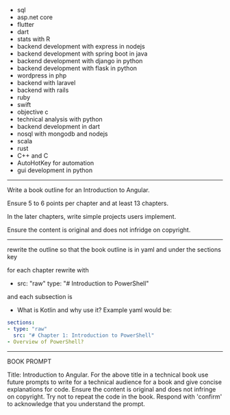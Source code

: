 
- sql
- asp.net core
- flutter
- dart
- stats with R
- backend development with express in nodejs
- backend development with spring boot in java
- backend development with django in python
- backend development with flask in python
- wordpress in php
- backend with laravel
- backend with rails
- ruby
- swift
- objective c
- technical analysis with python
- backend development in dart
- nosql with mongodb and nodejs
- scala
- rust
- C++ and C
- AutoHotKey for automation
- gui development in python

------

Write a book outline for an Introduction to Angular. 

Ensure 5 to 6 points per chapter and at least 13 chapters.

In the later chapters, write simple projects users implement.

Ensure the content is original and does not infridge on copyright.

------


rewrite the outline so that the book outline is in yaml and under the sections key

for each chapter rewrite with

- src: "raw"
  type: "# Introduction to PowerShell"

and each subsection is 

- What is Kotlin and why use it?
Example yaml would be:

```yaml
sections:
- type: "raw"
  src: "# Chapter 1: Introduction to PowerShell"
- Overview of PowerShell?
```


------
BOOK PROMPT

Title: Introduction to Angular. For the above title in a technical book use future prompts to write for a technical audience for a book and give concise explanations for code. Ensure the content is original and does not infringe on copyright. Try not to repeat the code in the book. Respond with 'confirm' to acknowledge that you understand the prompt.